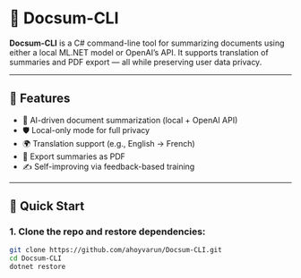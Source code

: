 # 🧠 Docsum-CLI

**Docsum-CLI** is a C# command-line tool for summarizing documents using either a local ML.NET model or OpenAI’s API. It supports translation of summaries and PDF export — all while preserving user data privacy.

---

## 🔧 Features

- 🧠 AI-driven document summarization (local + OpenAI API)
- 🛡️ Local-only mode for full privacy
- 🌍 Translation support (e.g., English → French)
- 📄 Export summaries as PDF
- ✍️ Self-improving via feedback-based training

---

## 🚀 Quick Start

### 1. Clone the repo and restore dependencies:
 ```bash
 git clone https://github.com/ahoyvarun/Docsum-CLI.git
 cd Docsum-CLI
 dotnet restore


